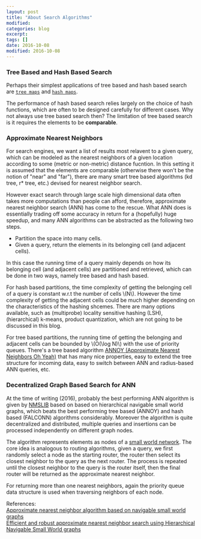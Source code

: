 ```yaml
---
layout: post
title: "About Search Algorithms"
modified:
categories: blog
excerpt:
tags: []
date: 2016-10-08
modified: 2016-10-08
---
```


### Tree Based and Hash Based Search
Perhaps their simplest applications of tree based and hash based search are [`tree maps`](https://docs.oracle.com/javase/8/docs/api/java/util/TreeMap.html) and [`hash maps`](https://docs.oracle.com/javase/8/docs/api/java/util/HashMap.html).

The performance of hash based search relies largely on the choice of hash functions, which are often to be designed carefully for different cases. Why not always use tree based search then? The limitation of tree based search is it requires the elements to be **comparable**.

### Approximate Nearest Neighbors
For search engines, we want a list of results most relavent to a given query, which can be modeled as the nearest neighbors of a given location according to some (metric or non-metric) distance fucntion. In this setting it is assumed that the elements are comparable (otherwise there won't be the notion of "near" and "far"),  there are many smart tree based algorithms (kd tree, r\* tree, etc.) devised for nearest neighbor search. 

However exact search through large scale high dimensional data often takes more computations than people can afford, therefore, approximate nearest neighbor search (ANN) has come to the rescue. What ANN does is essentially trading off some accuracy in return for a (hopefully) huge speedup, and many ANN algorithms can be abstracted as the following two steps.

- Partition the space into many cells.
- Given a query, return the elements in its belonging cell (and adjacent cells).

In this case the running time of a query mainly depends on how its belonging cell (and adjacent cells) are partitioned and retrieved, which can be done in two ways, namely tree based and hash based.

For hash based partitions, the time complexity of getting the belonging cell of a query is constant w.r.t the number of cells \\(N\\). However the time complexity of getting the adjacent cells could be much higher depending on the characteristics of the hashing shcemes. There are many options available, such as (multiprobe) locality sensitive hashing (LSH), (hierarchical) k-means, product quantization, which are not going to be discussed in this blog.

For tree based partitions, the running time of getting the belonging and adjacent cells can be bounded by \\(O(\log N)\\) with the use of priority queues. There's a tree based algorithm [ANNOY (Approximate Nearest Neighbors Oh Yeah)](https://erikbern.com/2015/10/01/nearest-neighbors-and-vector-models-part-2-how-to-search-in-high-dimensional-spaces/) that has many nice properties, easy to extend the tree structure for incoming data, easy to switch between ANN and radius-based ANN queries, etc.

### Decentralized Graph Based Search for ANN
At the time of writing (2016), probably the best performing ANN algorithm is given by [NMSLIB](https://github.com/searchivarius/NMSLIB) based on based on hierarchical navigable small world graphs, which beats the best performing tree based (ANNOY) and hash based (FALCONN) algorithms considerably. Moreover the algorithm is quite decentralized and distributed, multiple queries and insertions can be processed independently on different graph nodes.

The algorithm represents elements as nodes of a [small world network](https://en.wikipedia.org/wiki/Small-world_network). The core idea is analogous to routing algorithms, given a query, we first randomly select a node as the starting router, the router then select its closest neighbor to the query as the next router. The process is repeated until the closest neighbor to the query is the router itself, then the final router will be returned as the approximate nearest neighbor.

For returning more than one nearest neighbors, again the priority queue data structure is used when traversing neighbors of each node.

References:  
[Approximate nearest neighbor algorithm based on navigable small world graphs](https://www.hse.ru/pubs/share/direct/document/128296059)  
[Efficient and robust approximate nearest neighbor search using Hierarchical Navigable Small World graphs](https://arxiv.org/abs/1603.09320v1)
